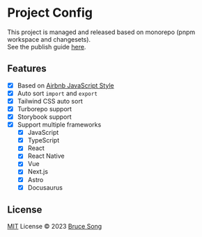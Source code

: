 # Project Config

This project is managed and released based on monorepo (pnpm workspace and changesets).  
See the publish guide [here](./DEVELOPMENT.md).

## Features

- [x] Based on [Airbnb JavaScript Style](https://github.com/airbnb/javascript)
- [x] Auto sort `import` and `export`
- [x] Tailwind CSS auto sort
- [x] Turborepo support
- [x] Storybook support
- [x] Support multiple frameworks
  - [x] JavaScript
  - [x] TypeScript
  - [x] React
  - [x] React Native
  - [x] Vue
  - [x] Next.js
  - [x] Astro
  - [x] Docusaurus

## License

[MIT](/LICENSE) License &copy; 2023 [Bruce Song](https://github.com/recallwei)
